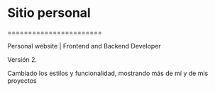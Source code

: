 # Sitio personal


=======================

Personal website | Frontend and Backend Developer

Versión 2.

Cambiado los estilos y funcionalidad, mostrando más de mí y de mis proyectos

